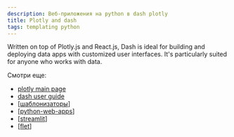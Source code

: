 ```yaml
---
description: Веб-приложения на python в dash plotly
title: Plotly and dash
tags: templating python
---
```

Written on top of Plotly.js and React.js, Dash is ideal for building and deploying data apps with customized user interfaces. It's particularly suited for anyone who works with data.

Смотри еще:

- [plotly main page](https://plotly.com/)
- [dash user guide](https://dash.plotly.com/)
- [[шаблонизаторы]]
- [[python-web-apps]]
- [[streamlit]]
- [[flet]]

[//begin]: # "Autogenerated link references for markdown compatibility"
[шаблонизаторы]: ../lists/%D1%88%D0%B0%D0%B1%D0%BB%D0%BE%D0%BD%D0%B8%D0%B7%D0%B0%D1%82%D0%BE%D1%80%D1%8B "Шаблонизаторы"
[python-web-apps]: python-web-apps "Pyhon web app"
[streamlit]: streamlit "Streamlit"
[flet]: flet "Flet web apps"
[//end]: # "Autogenerated link references"
